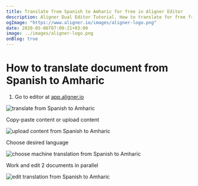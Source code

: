 ```yaml
---
title: Translate from Spanish to Amharic for free in Aligner Editor
description: Aligner Dual Editor Tutorial. How to translate for free from Spanish to Amharic. Aligner is multilingual document management platform. 
ogImage: "https://www.aligner.io/images/aligner-logo.png"
date: 2020-05-06T07:09:21+03:00
image: ../images/aligner-logo.png
onBlog: true
---
```


# How to translate document from Spanish to Amharic

1. Go to editor at [app.aligner.io](https://app.aligner.io "Aligner App web page")

![translate from Spanish to Amharic](../aligner-blank-editor.png "translate from Spanish to Amharic")

Copy-paste content or upload content

![upload content from Spanish to Amharic](../aligner-uploaded-document.png "upload content from Spanish to Amharic")

Choose desired language

![choose machine translation from Spanish to Amharic](../aligner-language-dropdown.png "choose machine translation from Spanish to Amharic")

Work and edit 2 documents in parallel

![edit translation from Spanish to Amharic](../aligner-double-sitded-editor.png "edit translation from Spanish to Amharic")

